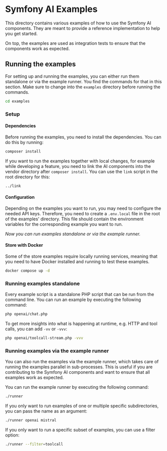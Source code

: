 # Symfony AI Examples

This directory contains various examples of how to use the Symfony AI components. They are meant to provide a
reference implementation to help you get started.

On top, the examples are used as integration tests to ensure that the components work as expected.

## Running the examples

For setting up and running the examples, you can either run them standalone or via the example runner. You find the
commands for that in this section. Make sure to change into the `examples` directory before running the commands.

```bash
cd examples
```

### Setup

#### Dependencies

Before running the examples, you need to install the dependencies. You can do this by running:

```bash
composer install
```

If you want to run the examples together with local changes, for example while developing a feature, you need to link
the AI components into the vendor directory after `composer install`. You can use the `link` script in the root
directory for this:

```bash
../link
```

#### Configuration

Depending on the examples you want to run, you may need to configure the needed API keys. Therefore, you need to create a
`.env.local` file in the root of the examples' directory. This file should contain the environment variables for the
corresponding example you want to run.

_Now you can run examples standalone or via the example runner._

#### Store with Docker

Some of the store examples require locally running services, meaning that you need to have Docker installed and running
to test these examples.

```bash
docker compose up -d
```

### Running examples standalone

Every example script is a standalone PHP script that can be run from the command line.
You can run an example by executing the following command:

```bash
php openai/chat.php
```

To get more insights into what is happening at runtime, e.g. HTTP and tool calls, you can add `-vv` or `-vvv`:

```bash
php openai/toolcall-stream.php -vvv
```

### Running examples via the example runner

You can also run the examples via the example runner, which takes care of running the examples parallel in
sub-processes. This is useful if you are contributing to the Symfony AI components and want to ensure that all examples
work as expected.

You can run the example runner by executing the following command:

```bash
./runner
```

If you only want to run examples of one or multiple specific subdirectories, you can pass the name as an argument:

```bash
./runner openai mistral
```

If you only want to run a specific subset of examples, you can use a filter option:

```bash
./runner --filter=toolcall
```
